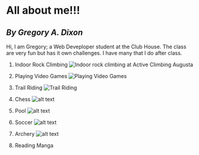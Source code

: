 # **All about me!!!**
## *By Gregory A. Dixon*

Hi, I am Gregory; a Web Deveploper student at the Club House. The class are very fun but has it own challenges. I have many that I do after class.
1. Indoor Rock Climbing 
![Indoor rock climbing at Active Climbing Augusta](https://www.orlandosentinel.com/resizer/ulgR2tQL0Y4-R4BrZvWcYYC6e4I=/1200x0/top/cloudfront-us-east-1.images.arcpublishing.com/tronc/OO2OFPYXBJCMJBLKSAWGSLQNRU.jpg)

2. Playing Video Games
![Playing Video Games](https://cdn.vox-cdn.com/thumbor/dprVEYcYRnVxyAUJMi8e2uroflY=/0x0:1020x680/1200x800/filters:focal(429x259:591x421)/cdn.vox-cdn.com/uploads/chorus_image/image/64915557/2013-11-22_13-13-07.0.jpg)

3. Trail Riding
![Trail Riding](image.jpg)

4. Chess
![alt text](image.jpg)

5. Pool
![alt text](image.jpg)

6. Soccer
![alt text](image.jpg)

7. Archery
![alt text](image.jpg)

8. Reading Manga
